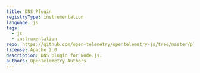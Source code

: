 ```yaml
---
title: DNS Plugin
registryType: instrumentation
language: js
tags:
  - js
  - instrumentation
repo: https://github.com/open-telemetry/opentelemetry-js/tree/master/plugins/node/opentelemetry-plugin-dns
license: Apache 2.0
description: DNS plugin for Node.js.
authors: OpenTelemetry Authors
---
```

